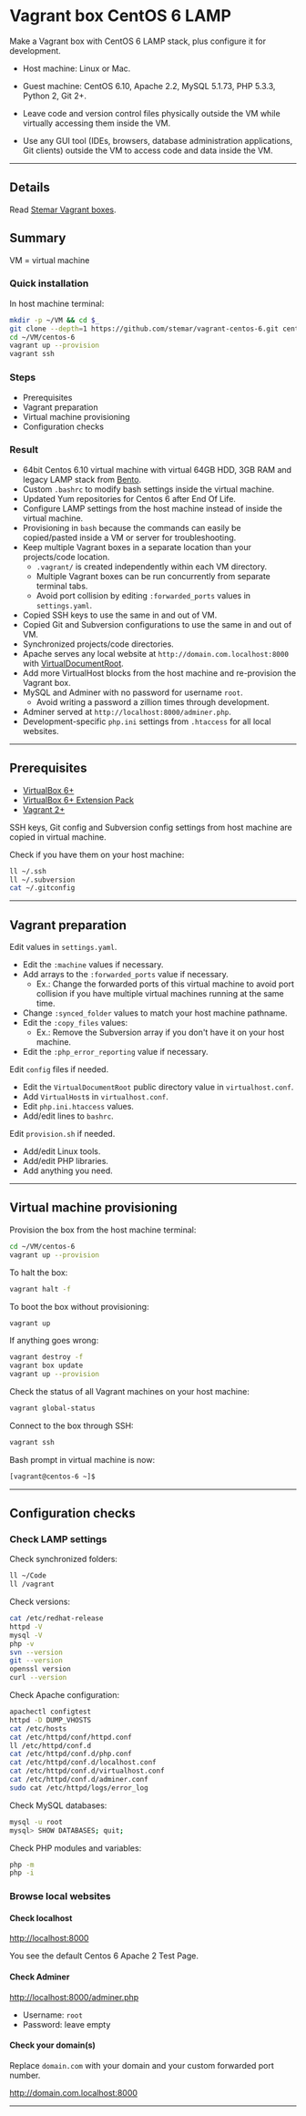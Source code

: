 # Vagrant box CentOS 6 LAMP

Make a Vagrant box with CentOS 6 LAMP stack, plus configure it for development.

- Host machine: Linux or Mac.
- Guest machine: CentOS 6.10, Apache 2.2, MySQL 5.1.73, PHP 5.3.3, Python 2, Git 2+.

- Leave code and version control files physically outside the VM while virtually accessing them inside the VM.
- Use any GUI tool (IDEs, browsers, database administration applications, Git clients) outside the VM to access code and data inside the VM.

---

## Details

Read [Stemar Vagrant boxes](https://stemar.github.io/vagrant).

## Summary

VM = virtual machine

### Quick installation

In host machine terminal:

```bash
mkdir -p ~/VM && cd $_
git clone --depth=1 https://github.com/stemar/vagrant-centos-6.git centos-6
cd ~/VM/centos-6
vagrant up --provision
vagrant ssh
```

### Steps

- Prerequisites
- Vagrant preparation
- Virtual machine provisioning
- Configuration checks

### Result

- 64bit Centos 6.10 virtual machine with virtual 64GB HDD, 3GB RAM and legacy LAMP stack from [Bento](https://app.vagrantup.com/bento/boxes/centos-6).
- Custom `.bashrc` to modify bash settings inside the virtual machine.
- Updated Yum repositories for Centos 6 after End Of Life.
- Configure LAMP settings from the host machine instead of inside the virtual machine.
- Provisioning in `bash` because the commands can easily be copied/pasted inside a VM or server for troubleshooting.
- Keep multiple Vagrant boxes in a separate location than your projects/code location.
    - `.vagrant/` is created independently within each VM directory.
    - Multiple Vagrant boxes can be run concurrently from separate terminal tabs.
    - Avoid port collision by editing `:forwarded_ports` values in `settings.yaml`.
- Copied SSH keys to use the same in and out of VM.
- Copied Git and Subversion configurations to use the same in and out of VM.
- Synchronized projects/code directories.
- Apache serves any local website at `http://domain.com.localhost:8000` with [VirtualDocumentRoot](https://httpd.apache.org/docs/2.2/mod/mod_vhost_alias.html).
- Add more VirtualHost blocks from the host machine and re-provision the Vagrant box.
- MySQL and Adminer with no password for username `root`.
    - Avoid writing a password a zillion times through development.
- Adminer served at `http://localhost:8000/adminer.php`.
- Development-specific `php.ini` settings from `.htaccess` for all local websites.

---

## Prerequisites

- [VirtualBox 6+](https://www.virtualbox.org/wiki/Downloads)
- [VirtualBox 6+ Extension Pack](https://www.virtualbox.org/wiki/Downloads)
- [Vagrant 2+](https://www.vagrantup.com/downloads.html)

SSH keys, Git config and Subversion config settings from host machine are copied in virtual machine.

Check if you have them on your host machine:

```bash
ll ~/.ssh
ll ~/.subversion
cat ~/.gitconfig
```

---

## Vagrant preparation

Edit values in `settings.yaml`.

- Edit the `:machine` values if necessary.
- Add arrays to the `:forwarded_ports` value if necessary.
    - Ex.: Change the forwarded ports of this virtual machine to avoid port collision if you have multiple virtual machines running at the same time.
- Change `:synced_folder` values to match your host machine pathname.
- Edit the `:copy_files` values:
    - Ex.: Remove the Subversion array if you don't have it on your host machine.
- Edit the `:php_error_reporting` value if necessary.

Edit `config` files if needed.

- Edit the `VirtualDocumentRoot` public directory value in `virtualhost.conf`.
- Add `VirtualHost`s in `virtualhost.conf`.
- Edit `php.ini.htaccess` values.
- Add/edit lines to `bashrc`.

Edit `provision.sh` if needed.

- Add/edit Linux tools.
- Add/edit PHP libraries.
- Add anything you need.

---

## Virtual machine provisioning

Provision the box from the host machine terminal:

```bash
cd ~/VM/centos-6
vagrant up --provision
```

To halt the box:

```bash
vagrant halt -f
```

To boot the box without provisioning:

```bash
vagrant up
```

If anything goes wrong:

```bash
vagrant destroy -f
vagrant box update
vagrant up --provision
```

Check the status of all Vagrant machines on your host machine:

```bash
vagrant global-status
```

Connect to the box through SSH:

```bash
vagrant ssh
```

Bash prompt in virtual machine is now:

```bash
[vagrant@centos-6 ~]$
```

---

## Configuration checks

### Check LAMP settings

Check synchronized folders:

```bash
ll ~/Code
ll /vagrant
```

Check versions:

```bash
cat /etc/redhat-release
httpd -V
mysql -V
php -v
svn --version
git --version
openssl version
curl --version
```

Check Apache configuration:

```bash
apachectl configtest
httpd -D DUMP_VHOSTS
cat /etc/hosts
cat /etc/httpd/conf/httpd.conf
ll /etc/httpd/conf.d
cat /etc/httpd/conf.d/php.conf
cat /etc/httpd/conf.d/localhost.conf
cat /etc/httpd/conf.d/virtualhost.conf
cat /etc/httpd/conf.d/adminer.conf
sudo cat /etc/httpd/logs/error_log
```

Check MySQL databases:

```bash
mysql -u root
mysql> SHOW DATABASES; quit;
```

Check PHP modules and variables:

```bash
php -m
php -i
```

### Browse local websites

#### Check localhost

<http://localhost:8000>

You see the default Centos 6 Apache 2 Test Page.

#### Check Adminer

<http://localhost:8000/adminer.php>

- Username: `root`
- Password: leave empty

#### Check your domain(s)

Replace `domain.com` with your domain and your custom forwarded port number.

<http://domain.com.localhost:8000>

---
